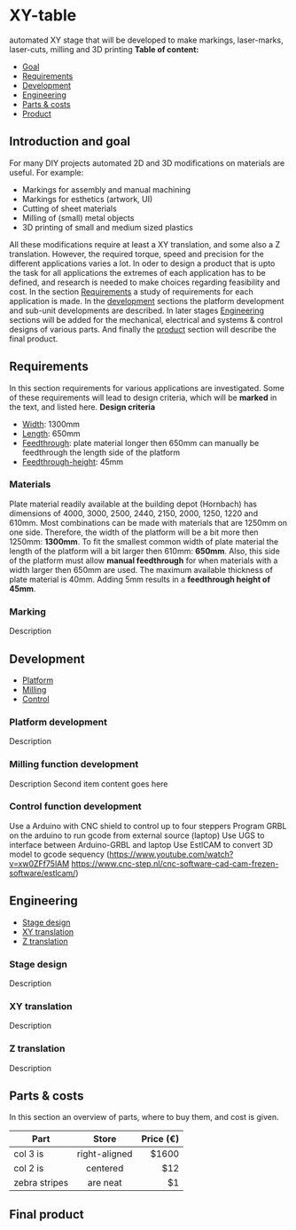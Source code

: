 # XY-table
automated XY stage that will be developed to make markings, laser-marks, laser-cuts, milling and 3D printing 
**Table of content:**
- [Goal](#goal)
- [Requirements](#requirements)
- [Development](#dev)
- [Engineering](#eng)
- [Parts & costs](#parts)
- [Product](#prod)

<!-- headings -->
<a id="goal"></a>
## Introduction and goal
For many DIY projects automated 2D and 3D modifications on materials are useful. For example:
* Markings for assembly and manual machining
* Markings for esthetics (artwork, UI)
* Cutting of sheet materials
* Milling of (small) metal objects
* 3D printing of small and medium sized plastics

All these modifications require at least a XY translation, and some also a Z translation. However, the required torque, speed and precision for the different applications varies a lot. In oder to design a product that is upto the task for all applications the extremes of each application has to be defined, and research is needed to make choices regarding feasibility and cost. In the section [Requirements](#requirements) a study of requirements for each application is made. In the [development](#dev) sections the platform development and sub-unit developments are described. In later stages [Engineering](#eng) sections will be added for the mechanical, electrical and systems & control designs of various parts. And finally the [product](#prod) section will describe the final product.

<a id="requirements"></a>
## Requirements
In this section requirements for various applications are investigated. Some of these requirements will lead to design criteria, which will be __marked__ in the text, and listed here.
__Design criteria__
* [Width](#DC-width): 1300mm
* [Length](#DC-length): 650mm
* [Feedthrough](#DC-feedthrough): plate material longer then 650mm can manually be feedthrough the length side of the platform
* [Feedthrough-height](#DC-feedthrough-height): 45mm


### Materials
Plate material readily available at the building depot (Hornbach) has dimensions of 4000, 3000, 2500, 2440, 2150, 2000, 1250, 1220 and 610mm. Most combinations can be made with materials that are 1250mm on one side. Therefore, the width of the platform will be a bit more then 1250mm: __1300mm__.<a id="DC-width"></a>
To fit the smallest common width of plate material the length of the platform will a bit larger then 610mm: __650mm__.<a id="DC-length"></a> Also, this side of the platform must allow __manual feedthrough__ for when materials with a width larger then 650mm are used.<a id="DC-feedthrough"></a>
The maximum available thickness of plate material is 40mm. Adding 5mm results in a __feedthrough height of 45mm__.<a id="DC-feedghrough-height"></a>

### Marking
Description

<a id="dev"></a>
## Development
- [Platform](#dev-platform)
- [Milling](#dev-milling)
- [Control](#dev-control)

<a id="dev-platform"></a>
### Platform development
Description

<a id="dev-milling"></a>
### Milling function development
Description
Second item content goes here

<a id="dev-control"></a>
### Control function development
Use a Arduino with CNC shield to control up to four steppers
Program GRBL on the arduino to run gcode from external source (laptop)
Use UGS to interface between Arduino-GRBL and laptop
Use EstlCAM to convert 3D model to gcode sequency (https://www.youtube.com/watch?v=xw0ZFf75lAM https://www.cnc-step.nl/cnc-software-cad-cam-frezen-software/estlcam/)

<a id="eng"></a>
## Engineering

- [Stage design](#eng-stage)
- [XY translation](#eng-XY)
- [Z translation](#eng-Z)

<a id="eng-stage"></a>
### Stage design
Description

<a id="eng-XY"></a>
### XY translation
Description

<a id="eng-Z"></a>
### Z translation
Description

<a id="parts"></a>
## Parts & costs

In this section an overview of parts, where to buy them, and cost is given.

| Part          | Store         | Price (€)|
| ------------- |:-------------:| --------:|
| col 3 is      | right-aligned | $1600 |
| col 2 is      | centered      |   $12 |
| zebra stripes | are neat      |    $1 |

<a id="prod"></a>
## Final product
